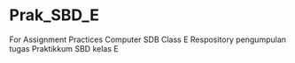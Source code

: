 # Prak_SBD_E
For Assignment Practices Computer SDB Class E
Respository pengumpulan tugas Praktikkum SBD kelas E
